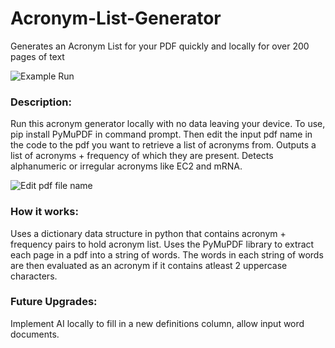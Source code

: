 # Acronym-List-Generator
Generates an Acronym List for your PDF quickly and locally for over 200 pages of text

![Example Run](https://github.com/Srivacthi/Acronym-List-Generator/assets/154648927/6741e863-d4a5-4931-b716-9d442c15d79a)

### Description:
Run this acronym generator locally with no data leaving your device. To use, pip install PyMuPDF in command prompt. Then edit the input pdf name in the code to the pdf you want to retrieve a list of acronyms from. Outputs a list of acronyms + frequency of which they are present. Detects alphanumeric or irregular acronyms like EC2 and mRNA.

![Edit pdf file name](https://github.com/Srivacthi/Acronym-List-Generator/assets/154648927/0b22e2e4-1af9-4544-8635-4b7d01ffcafb)

### How it works:
Uses a dictionary data structure in python that contains acronym + frequency pairs to hold acronym list. Uses the PyMuPDF library to extract each page in a pdf into a string of words. The words in each string of words are then evaluated as an acronym if it contains atleast 2 uppercase characters.

### Future Upgrades:
Implement AI locally to fill in a new definitions column, allow input word documents.
